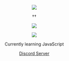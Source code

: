 <p align="center">  
<img src="https://media.discordapp.net/attachments/813341662545313832/813343404507267092/pokemon_pixel.gif">
</p>
<p align="center">
    ††
<p align="center">  
<img src="https://komarev.com/ghpvc/?username=17teen&color=grey">
</p>
    <p align="center">
  <img src="https://discord.c99.nl/widget/theme-4/638932728368070697.png"/>
</p>
<p align="center">
Currently learning JavaScript 
<p align="center">
    <a href="https://discord.gg/6rYzbnzaJM">Discord Server</a>
